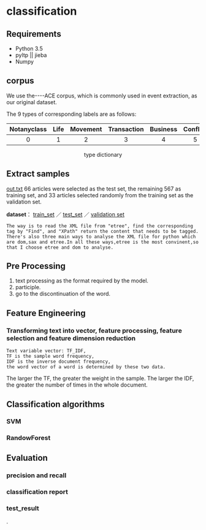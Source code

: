 # classification
## Requirements

- Python 3.5
- pyltp || jieba
- Numpy

## corpus
  We use the----ACE corpus, which is commonly used in event extraction, as our original dataset.

The 9 types of corresponding labels are as follows:

|Notanyclass|	Life|Movement|Transaction|Business|Conflict|Contact	|Personnel|Justice|
|:-:|:-:|:-:|:-:|:-:|:-:|:-:|:-:|:-:|
|0|1|2|3|4|5|6|7|8|
<p align="center">type dictionary</p>

## Extract samples
[out.txt](:storage\3cb00c28-f19b-4703-bfdb-baa843b33176\ec4b2bcc.txt) 
   66 articles were selected as the test set, the remaining 567 as training set, and 33 articles selected randomly from the training set as the validation set.
   
   **dataset**：
   [train_set](https://github.com/EnochMHforever/event_extractation/blob/master/data/train_set.txt) ／
   [test_set](https://github.com/EnochMHforever/event_extractation/blob/master/data/test_set.txt) ／
   [validation set](https://github.com/EnochMHforever/event_extractation/blob/master/data/valid_set.txt)
   
    The way is to read the XML file from "etree", find the corresponding tag by "Find", and "XPath" return the content that needs to be tagged.
	There's also three main ways to analyse the XML file for python which are dom,sax and etree.In all these ways,etree is the most convinent,so that I choose etree and dom to analyse.
	
## Pre Processing
  1. text processing as the format required by the model. <br>
  2. participle. <br>
  3. go to the discontinuation of the word.<br>


## Feature Engineering
### Transforming text into vector, feature processing, feature selection and feature dimension reduction
	Text variable vector: TF_IDF, 
	TF is the sample word frequency, 
	IDF is the inverse document frequency, 
	the word vector of a word is determined by these two data.

The larger the TF, the greater the weight in the sample. The larger the IDF, the greater the number of times in the whole document.



## Classification algorithms
### SVM
### RandowForest

## Evaluation
### precision and recall
### classification report
### test_result
.
